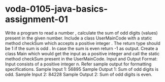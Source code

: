 # voda-0105-java-basics-assignment-01

Write a program to read a number , calculate the sum of odd digits (values) present in the
given number.
Include a class UserMainCode with a static method checkSum which accepts a positive
integer . The return type should be 1 if the sum is odd . In case the sum is even return -1 as
output.
Create a class Main which would get the input as a positive integer and call the static
method checkSum present in the UserMainCode.
Input and Output Format:
Input consists of a positive integer n.
Refer sample output for formatting specifications.
Sample Input 1:
56895
Sample Output 1:
Sum of odd digits is odd.
Sample Input 2:
84228
Sample Output 2:
Sum of odd digits is even.
